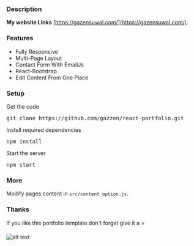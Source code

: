 ### Description

**My website Links**
[https://gazensuwal.com/](https://gazensuwal.com/).


### Features

- Fully Responsive
- Multi-Page Layout 
- Contact Form With EmailJs
- React-Bootstrap
- Edit Content From One Place

### Setup

Get the code

<pre>git clone https://github.com/gazzen/react-portfolio.git</pre>
 
Install required dependencies

<pre>npm install</pre>


Start the server

<pre>npm start</pre>

### More

Modify pages content in  `src/content_option.js`.

### Thanks

If you like this portfolio template don't forget give it a ⭐ 

![alt text](http://gazensuwal.com/to/portfolio.png)
